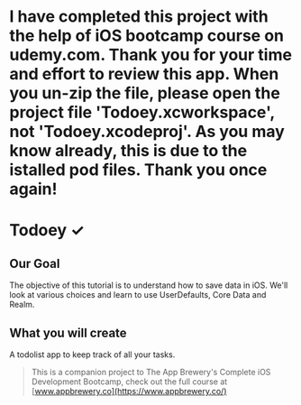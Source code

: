 # I have completed this project with the help of iOS bootcamp course on udemy.com. Thank you for your time and effort to review this app. When you un-zip the file, please open the project file 'Todoey.xcworkspace', not 'Todoey.xcodeproj'. As you may know already, this is due to the istalled pod files. Thank you once again! 

# Todoey ✓

## Our Goal

The objective of this tutorial is to understand how to save data in iOS. We'll look at various choices and learn to use UserDefaults, Core Data and Realm.


## What you will create

A todolist app to keep track of all your tasks.


>This is a companion project to The App Brewery's Complete iOS Development Bootcamp, check out the full course at [www.appbrewery.co](https://www.appbrewery.co/)


